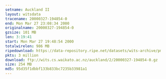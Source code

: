 ```yaml
---
setname: Auckland II
layout: witsdata
tracename: 20000327-194854-0
end: Mon Mar 27 23:08:34 2000
originalname: 20000327-194854-0
gzsize: 101 MB
len: 3:19:41
start: Mon Mar 27 19:48:54 2000
totalwirelen: 986 MB
ripedownload: https://data-repository.ripe.net/datasets/wits-archive/pma/long/auck/2//20000327-194854-0.gz
pkts: 3 million
download: ftp://wits.cs.waikato.ac.nz/auckland/2/20000327-194854-0.gz
size: 254 MB
md5: 95d35f1dbbf133b833bc7235b33981a1
---
```

